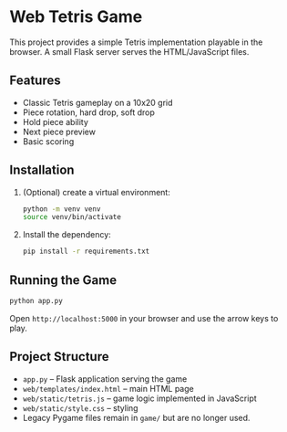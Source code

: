 # Web Tetris Game

This project provides a simple Tetris implementation playable in the browser. A small Flask server serves the HTML/JavaScript files.

## Features

- Classic Tetris gameplay on a 10x20 grid
- Piece rotation, hard drop, soft drop
- Hold piece ability
- Next piece preview
- Basic scoring

## Installation

1. (Optional) create a virtual environment:
   ```bash
   python -m venv venv
   source venv/bin/activate
   ```
2. Install the dependency:
   ```bash
   pip install -r requirements.txt
   ```

## Running the Game

```bash
python app.py
```

Open `http://localhost:5000` in your browser and use the arrow keys to play.

## Project Structure

- `app.py` – Flask application serving the game
- `web/templates/index.html` – main HTML page
- `web/static/tetris.js` – game logic implemented in JavaScript
- `web/static/style.css` – styling
- Legacy Pygame files remain in `game/` but are no longer used.
